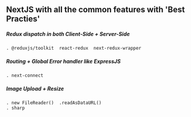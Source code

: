 ## NextJS with all the common features with 'Best Practies'

##### Redux dispatch in both Client-Side + Server-Side

	. @reduxjs/toolkit  react-redux  next-redux-wrapper


##### Routing + Global Error handler like ExpressJS 

	. next-connect 


##### Image Upload + Resize

	. new FileReader() 	.readAsDataURL()
	. sharp


